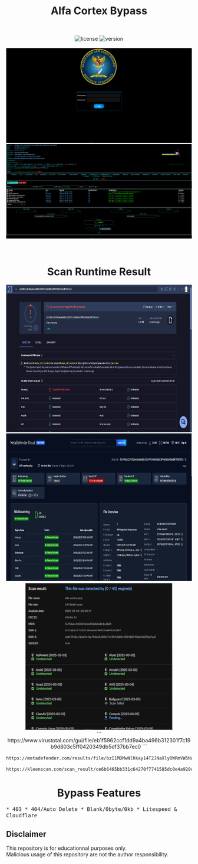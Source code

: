 <div align="center"><h1>Alfa Cortex Bypass</h1></h1></div>
<br>

<div align="center">
  
![license](https://img.shields.io/badge/LICENSE-GPL2.0-ebcb8b?style=flat-square)
![version](https://img.shields.io/badge/VERSION-1.0.0-a3be8c?style=flat-square)
<br>
<br>
<img src="https://raw.githubusercontent.com/vlain1337/Alfa-Cortex/refs/heads/main/img/login_gui.png">
<img src="https://raw.githubusercontent.com/vlain1337/Alfa-Cortex/refs/heads/main/img/main_ui.png">
</div>
<br>
<div align="center"><h1>Scan Runtime Result</h1></h1></div>
<div align="center">
<img width="700" height="400" src="https://raw.githubusercontent.com/vlain1337/Alfa-Cortex/refs/heads/main/img/scan_virustotal.png">
<img width="700" height="400" src="https://raw.githubusercontent.com/vlain1337/Alfa-Cortex/refs/heads/main/img/scan_metadefender.png">
<img width="400" height="400" src="https://raw.githubusercontent.com/vlain1337/Alfa-Cortex/refs/heads/main/img/scan_kleenscan.png">
<br>
```
https://www.virustotal.com/gui/file/eb1f5962ccf1dd9a4ba496b312301f7c19b9d803c5ff0420349db5df37bb7ec0
```

```
https://metadefender.com/results/file/bzI1MDMwNlhkay14T2JNaXlyOWRmVW5NaWUy
```

```
https://kleenscan.com/scan_result/ce6b6465bb331c64270f7741585dc0e4a920c06343c2d00cefa2b43288781835
```
</div>
<div align="center"><h1>Bypass Features</h1></h1></div>
<samp>
* 403
* 404/Auto Delete
* Blank/0byte/0kb
* Litespeed & Cloudflare
</samp>
<br>

## Disclaimer

This repository is for educationnal purposes only.
<br>
Malicious usage of this repository are not the author responsibility.
